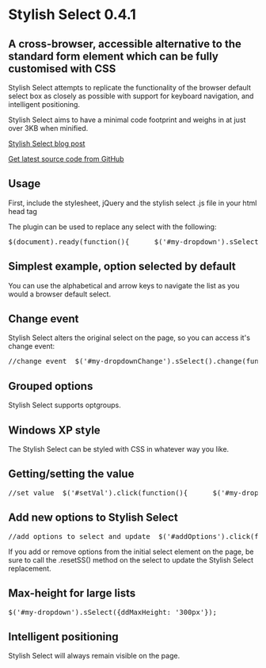 <h1>Stylish Select 0.4.1</h1>
<h2>A cross-browser, accessible alternative to the standard form element which can be fully customised with CSS</h2>
<p>Stylish Select attempts to replicate the functionality of the browser default select box as closely as possible with support for keyboard navigation, and intelligent positioning.</p>
<p>Stylish Select aims to have a minimal code footprint and weighs in at just over 3KB when minified.</p>
<p><a href="http://www.scottdarby.com/2009/05/jquery-plugin-stylish-select-unobstrusive-select-box-replacement/">Stylish Select blog post</a></p>
<a href="http://github.com/sko77sun/Stylish-Select">Get latest source code from GitHub</a>
<h2>Usage</h2>
<p>First, include the stylesheet, jQuery and the stylish select .js file in your html head tag</p>
<p>The plugin can be used to replace any select with the following:</p>
<pre>$(document).ready(function(){  	$('#my-dropdown').sSelect();  });          </pre>
<div>
  <h2>Simplest example, option selected by default</h2>
  <p>You can use the alphabetical and arrow keys to navigate the list as you would a browser default select.</p>
</div>
<div>
  <h2>Change event</h2>
  <p>Stylish Select alters the original select on the page, so you can access it's change event:</p>
  <pre>//change event  $('#my-dropdownChange').sSelect().change(function(){alert('changed')});              </pre>
</div>
<div>
  <h2>Grouped options</h2>
  <p>Stylish Select supports optgroups.</p>
</div>
<div id="win-xp">
  <h2>Windows XP style</h2>
  <p>The Stylish Select can be styled with CSS in whatever way you like.</p>
</div>
<div id="get-set">
  <h2>Getting/setting the value</h2>
  <pre>//set value  $('#setVal').click(function(){  	$('#my-dropdown5').getSetSSValue('Sit');  });    //get value  $('#getVal').click(function(){  	alert('The value is: '+$('#my-dropdown5').getSetSSValue());  });              
</pre>
</div>
<div id="update">
  <h2>Add new options to Stylish Select</h2>
  <pre>//add options to select and update  $('#addOptions').click(function(){  	$('#my-dropdown6').append('').resetSS();  });              </pre>
  <p>If you add or remove options from the initial select element on the page, be sure to call the .resetSS() method on the select to update the Stylish Select replacement.</p>
</div>
<div id="update">
  <h2>Max-height for large lists</h2>
  <pre>$('#my-dropdown').sSelect({ddMaxHeight: '300px'});              </pre>
</div>
<div>
  <h2>Intelligent positioning</h2>
  <p>Stylish Select will always remain visible on the page.</p>
</div>
